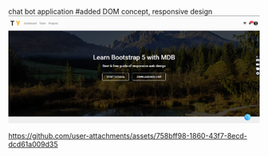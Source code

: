 chat bot application
#added DOM concept, responsive design
<br/>
![home page](https://github.com/suman-typ-08/responsive-template-tailwind/blob/6b681be23bb807e91ffeb36d62779d86bfef2b62/Screenshot%202025-03-19%20130120.png)

https://github.com/user-attachments/assets/758bff98-1860-43f7-8ecd-dcd61a009d35
